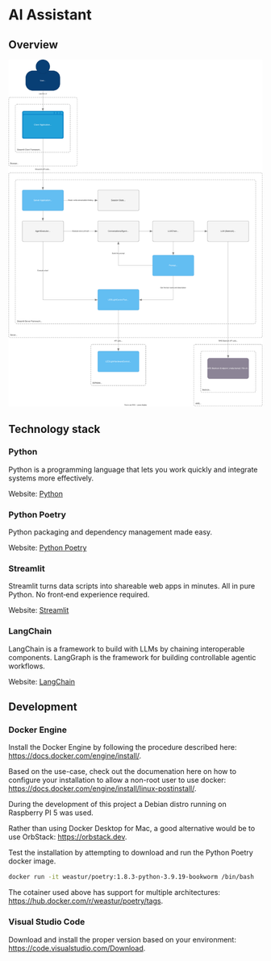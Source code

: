 # AI Assistant

## Overview

![Overview Diagram](docs/diagrams/overview.svg)

## Technology stack

### Python

Python is a programming language that lets you work quickly and integrate systems more effectively.

Website: [Python](https://www.python.org)

### Python Poetry

Python packaging and dependency management made easy.

Website: [Python Poetry](https://python-poetry.org)

### Streamlit

Streamlit turns data scripts into shareable web apps in minutes. All in pure Python. No front‑end experience required.

Website: [Streamlit](https://streamlit.io)

### LangChain

LangChain is a framework to build with LLMs by chaining interoperable components. LangGraph is the framework for building controllable agentic workflows.

Website: [LangChain](https://www.langchain.com)

## Development

### Docker Engine

Install the Docker Engine by following the procedure described here: https://docs.docker.com/engine/install/.

Based on the use-case, check out the documenation here on how to configure your installation to allow a non-root user to use docker: https://docs.docker.com/engine/install/linux-postinstall/.

During the development of this project a Debian distro running on Raspberry PI 5 was used.

Rather than using Docker Desktop for Mac, a good alternative would be to use OrbStack: https://orbstack.dev.

Test the installation by attempting to download and run the Python Poetry docker image.

```bash
docker run -it weastur/poetry:1.8.3-python-3.9.19-bookworm /bin/bash
```

The cotainer used above has support for multiple architectures: https://hub.docker.com/r/weastur/poetry/tags.

### Visual Studio Code

Download and install the proper version based on your environment: https://code.visualstudio.com/Download.
